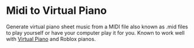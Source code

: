 # Midi to Virtual Piano
Generate virtual piano sheet music from a MIDI file also known as .mid files to play yourself or have your computer play it for you. Known to work well with [Virtual Piano](https://virtualpiano.net) and Roblox pianos.